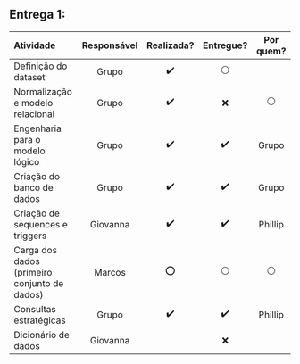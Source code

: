 ## Entrega 1:
|Atividade|Responsável|Realizada?|Entregue?|Por quem?|
|:--------|:---------:|:--------:|:-------:|:-------:|
| Definição do dataset | Grupo | :heavy_check_mark: | :white_circle: | |
| Normalização e modelo relacional | Grupo | :heavy_check_mark: | :x: | :white_circle: |
| Engenharia para o modelo lógico | Grupo | :heavy_check_mark: | :heavy_check_mark: | Grupo |
| Criação do banco de dados | Grupo | :heavy_check_mark: | :heavy_check_mark: | Grupo |
| Criação de sequences e triggers | Giovanna | :heavy_check_mark: | :heavy_check_mark: | Phillip |
| Carga dos dados (primeiro conjunto de dados) | Marcos |  :o:  | :white_circle: | :white_circle: |
| Consultas estratégicas | Grupo | :heavy_check_mark: | :heavy_check_mark: | Phillip |
| Dicionário de dados |  Giovanna  |   |  :x:  |   |
